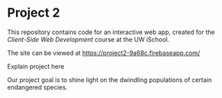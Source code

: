 # Project 2

This repository contains code for an interactive web app, created for the _Client-Side Web Development_ course at the UW iSchool.

The site can be viewed at https://project2-9a68c.firebaseapp.com/

Explain project here

Our project goal is to shine light on the dwindling populations of certain endangered species.

